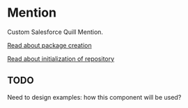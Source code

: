 # Mention
Custom Salesforce Quill Mention.

[Read about package creation](PackageCreationReadme.md)

[Read about initialization of repository](firstInstallReadme.md)

## TODO

Need to design examples: how this component will be used?